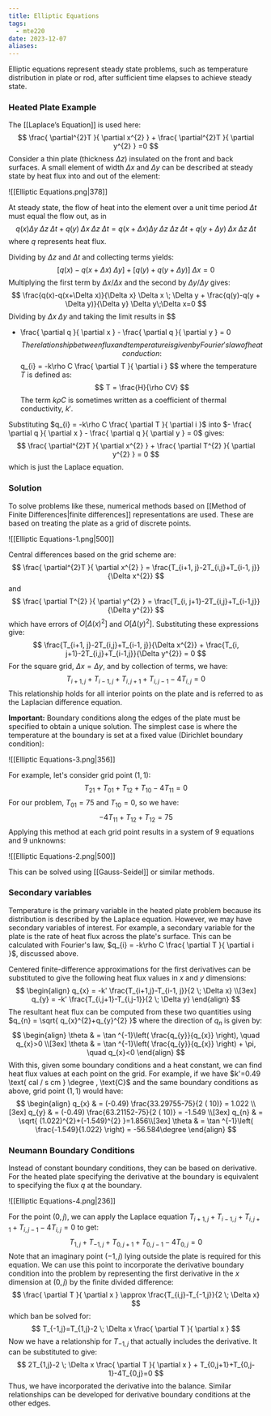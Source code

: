 ```yaml
---
title: Elliptic Equations
tags:
  - mte220
date: 2023-12-07
aliases:
---
```

Elliptic equations represent steady state problems, such as temperature distribution in plate or rod, after sufficient time elapses to achieve steady state.

### Heated Plate Example

The [[Laplace’s Equation]] is used here:
$$
\frac{ \partial^{2}T }{ \partial x^{2} } + \frac{ \partial^{2}T }{ \partial y^{2} } =0
		$$Consider a thin plate (thickness $\Delta z$) insulated on the front and back surfaces. A small element of width $\Delta x$ and $\Delta y$ can be described at steady state by heat flux into and out of the element:

![[Elliptic Equations.png|378]]

At steady state, the flow of heat into the element over a unit time period $\Delta t$ must equal the flow out, as in
$$
q(x)\Delta y \; \Delta z \; \Delta t + q(y) \; \Delta x\; \Delta z \;\Delta t = q(x+\Delta x) \Delta y \; \Delta z \; \Delta z \;\Delta t + q(y+\Delta y)\; \Delta x \; \Delta z \; \Delta t
$$
where $q$ represents heat flux.

Dividing by $\Delta z$ and $\Delta t$ and collecting terms yields:
$$
[q(x)-q(x+\Delta x) \;\Delta y]+ [q(y)+q(y + \Delta y)] \; \Delta x = 0
$$
Multiplying the first term by $\Delta x  / \Delta x$ and the second by $\Delta y / \Delta y$ gives:
$$
\frac{q(x)-q(x+\Delta x)}{\Delta x} \Delta x \; \Delta y + \frac{q(y)-q(y + \Delta y)}{\Delta y} \Delta y\;\Delta x=0
$$
Dividing by $\Delta x \; \Delta y$ and taking the limit results in
$$
- \frac{ \partial q }{ \partial x } - \frac{ \partial q }{ \partial y }  = 0
$$
The relationship between flux and temperature is given by Fourier's law of heat conduction:
$$
q_{i} = -k\rho C \frac{ \partial T }{ \partial i } 
$$
where the temperature $T$ is defined as:
$$
T = \frac{H}{\rho CV}
$$
The term $k\rho C$ is sometimes written as a coefficient of thermal conductivity, $k'$.

Substituting $q_{i} = -k\rho C \frac{ \partial T }{ \partial i }$ into $- \frac{ \partial q }{ \partial x } - \frac{ \partial q }{ \partial y }  = 0$ gives:
$$
\frac{ \partial^{2}T }{ \partial x^{2} } + \frac{ \partial T^{2} }{ \partial y^{2} } = 0 
$$
which is just the Laplace equation.
### Solution
To solve problems like these, numerical methods based on [[Method of Finite Differences|finite differences]] representations are used. These are based on treating the plate as a grid of discrete points. 

![[Elliptic Equations-1.png|500]]

Central differences based on the grid scheme are:
$$
\frac{ \partial^{2}T }{ \partial x^{2} } = \frac{T_{i+1, j}-2T_{i,j}+T_{i-1, j}}{\Delta x^{2}}
$$
and
$$
\frac{ \partial T^{2} }{ \partial y^{2} } = \frac{T_{i, j+1}-2T_{i,j}+T_{i-1,j}}{\Delta y^{2}}
$$
which have errors of $O[\Delta (x)^{2}]$ and $O[\Delta(y)^{2}]$. Substituting these expressions give:
$$
\frac{T_{i+1, j}-2T_{i,j}+T_{i-1, j}}{\Delta x^{2}} + \frac{T_{i, j+1}-2T_{i,j}+T_{i-1,j}}{\Delta y^{2}} = 0
$$
For the square grid, $\Delta x=\Delta y$, and by collection of terms, we have:
$$
T_{i+1,j}+T_{i-1, j}+T_{i, j+1}+T_{i,j-1}-4T_{i,j}=0
$$
This relationship holds for all interior points on the plate and is referred to as the Laplacian difference equation. 

**Important:** Boundary conditions along the edges of the plate must be specified to obtain a unique solution. The simplest case is where the temperature at the boundary is set at a fixed value (Dirichlet boundary condition):

![[Elliptic Equations-3.png|356]]

For example, let's consider grid point $(1,1)$:
$$
T_{21} + T_{01} + T_{12}+ T_{10} - 4T_{11} = 0
$$
For our problem, $T_{01}=75$ and $T_{10}=0$, so we have:
$$
-4T_{11} + T_{12} + T_{12} = 75
$$
Applying this method at each grid point results in a system of 9 equations and 9 unknowns:

![[Elliptic Equations-2.png|500]]

This can be solved using [[Gauss-Seidel]] or similar methods.

### Secondary variables
Temperature is the primary variable in the heated plate problem because its distribution is described by the Laplace equation. However, we may have secondary variables of interest. For example, a secondary variable for the plate is the rate of heat flux across the plate's surface. This can be calculated with Fourier's law, $q_{i} = -k\rho C \frac{ \partial T }{ \partial i }$, discussed above. 

Centered finite-difference approximations for the first derivatives can be substituted to give the following heat flux values in $x$ and $y$ dimensions:
$$
\begin{align}
q_{x} = -k' \frac{T_{i+1,j}-T_{i-1, j}}{2 \; \Delta x} \\[3ex] 
q_{y} = -k' \frac{T_{i,j+1}-T_{i,j-1}}{2 \; \Delta y}
\end{align}
$$
The resultant heat flux can be computed from these two quantities using $q_{n} = \sqrt{ q_{x}^{2}+q_{y}^{2} }$ where the direction of $q_{n}$ is given by:
$$
\begin{align}
\theta  & = \tan ^{-1}\left( \frac{q_{y}}{q_{x}} \right), \quad q_{x}>0 \\[3ex] 
\theta  & = \tan ^{-1}\left( \frac{q_{y}}{q_{x}} \right) + \pi, \quad q_{x}<0
\end{align}
$$
With this, given some boundary conditions and a heat constant, we can find heat flux values at each point on the grid. For example, if we have $k'=0.49 \text{ cal / s cm } \degree , \text{C}$ and the same boundary conditions as above, grid point $(1,1)$ would have:
$$
\begin{align}
q_{x}  & = (-0.49) \frac{33.29755-75}{2 ( 10)} = 1.022 \\[3ex] 
q_{y}  & = (-0.49) \frac{63.21152-75}{2 ( 10)} = -1.549 \\[3ex] 
q_{n}  & = \sqrt{ (1.022)^{2}+(-1.549)^{2} }=1.856\\[3ex] 
\theta  & = \tan ^{-1}\left( \frac{-1.549}{1.022} \right) = -56.584\degree
\end{align}
$$
### Neumann Boundary Conditions
Instead of constant boundary conditions, they can be based on derivative. For the heated plate specifying the derivative at the boundary is equivalent to specifying the flux $q$ at the boundary. 

![[Elliptic Equations-4.png|236]]

For the point $(0,j)$, we can apply the Laplace equation $T_{i+1,j}+T_{i-1, j}+T_{i, j+1}+T_{i,j-1}-4T_{i,j}=0$ to get:
$$
T_{1,j}+T_{-1,j} + T_{0,j+1}+T_{0, j-1}-4T_{0,j}=0
$$
Note that an imaginary point $(-1,j)$ lying outside the plate is required for this equation. We can use this point to incorporate the derivative boundary condition into the problem by representing the first derivative in the $x$ dimension at $(0,j)$ by the finite divided difference:
$$
\frac{ \partial T }{ \partial x } \approx \frac{T_{i,j}-T_{-1,j}}{2 \; \Delta x}
$$
which ban be solved for:
$$
T_{-1,j}=T_{1,j}-2 \; \Delta x \frac{ \partial T }{ \partial x } 
$$
Now we have a relationship for $T_{-1,j}$ that actually includes the derivative. It can be substituted to give:
$$
2T_{1,j}-2 \; \Delta x \frac{ \partial T }{ \partial x } + T_{0,j+1}+T_{0,j-1}-4T_{0,j}=0
$$
Thus, we have incorporated the derivative into the balance. Similar relationships can be developed for derivative boundary conditions at the other edges.